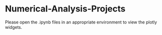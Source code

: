# Numerical-Analysis-Projects

Please open the .ipynb files in an appropriate environment to view the plotly widgets.
